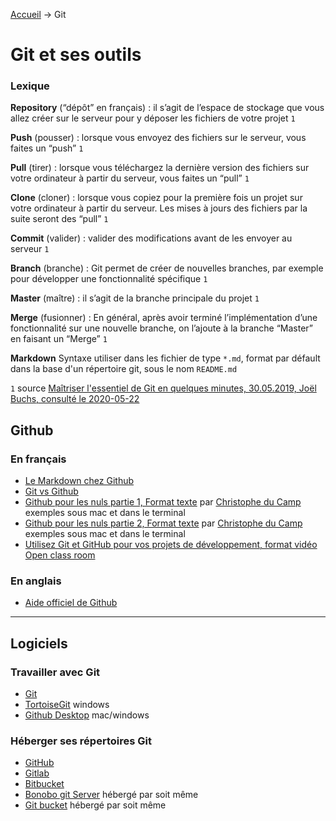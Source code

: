[Accueil]() &rarr; Git

# Git et ses outils

### Lexique

**Repository** (“dépôt” en français) : il s’agit de l’espace de stockage que vous allez créer sur le serveur pour y déposer les fichiers de votre projet `1`

**Push** (pousser) : lorsque vous envoyez des fichiers sur le serveur, vous faites un “push” `1`

**Pull** (tirer) : lorsque vous téléchargez la dernière version des fichiers sur votre ordinateur à partir du serveur, vous faites un “pull” `1`

**Clone** (cloner) : lorsque vous copiez pour la première fois un projet sur votre ordinateur à partir du serveur. Les mises à jours des fichiers par la suite seront des “pull” `1`

**Commit** (valider) : valider des modifications avant de les envoyer au serveur `1`

**Branch** (branche) :  Git permet de créer de nouvelles branches, par exemple pour développer une fonctionnalité spécifique `1`

**Master** (maître) : il s’agit de la branche principale du projet `1`

**Merge** (fusionner) : En général, après avoir terminé l’implémentation d’une fonctionnalité sur une nouvelle branche, on l’ajoute à la branche “Master” en faisant un “Merge” `1`

**Markdown** Syntaxe utiliser dans les fichier de type `*.md`, format par défault dans la base d'un répertoire git, sous le nom `README.md`


 `1` source [Maîtriser l'essentiel de Git en quelques minutes, 30.05.2019, Joël Buchs, consulté le 2020-05-22](https://karac.ch/blog/maitriser-essentiel-de-git-en-quelques-minutes)


## Github

### En français

- [Le Markdown chez Github](https://github.com/adam-p/markdown-here/wiki/Markdown-Cheatsheet)
- [Git vs Github](https://kinsta.com/fr/base-de-connaissances/git-vs-github/)
- [Github pour les nuls partie 1, Format texte](https://www.christopheducamp.com/2013/12/15/github-pour-nuls-partie-1/) par [Christophe du Camp](https://github.com/ChristopheDucamp/) exemples sous mac et dans le terminal
- [Github pour les nuls partie 2, Format texte](https://www.christopheducamp.com/2013/12/16/github-pour-nuls-partie-2/) par [Christophe du Camp](https://github.com/ChristopheDucamp/) exemples sous mac et dans le terminal
- [Utilisez Git et GitHub pour vos projets de développement, format vidéo](https://openclassrooms.com/fr/courses/5641721-utilisez-git-et-github-pour-vos-projets-de-developpement) [Open class room](https://openclassrooms.com/fr/)


### En anglais
- [Aide officiel de Github](https://help.github.com/en)

---

## Logiciels

### Travailler avec Git
- [Git](https://git-scm.com/)
- [TortoiseGit](https://tortoisegit.org/) windows
- [Github Desktop](https://desktop.github.com/) mac/windows

### Héberger ses répertoires Git
- [GitHub](https://github.com)
- [Gitlab](https://about.gitlab.com/)
- [Bitbucket](https://bitbucket.com)
- [Bonobo git Server](https://bonobogitserver.com/) hébergé par soit même
- [Git bucket](https://gitbucket.github.io/) hébergé par soit même

